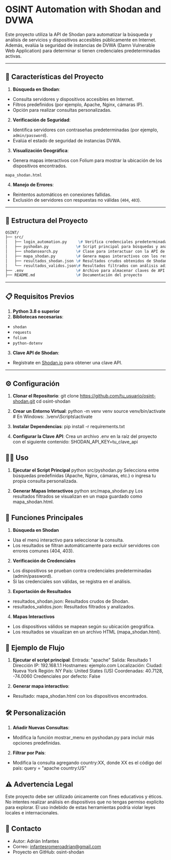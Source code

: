 # OSINT Automation with Shodan and DVWA

Este proyecto utiliza la API de Shodan para automatizar la búsqueda y análisis de servicios y dispositivos accesibles públicamente en Internet. Además, evalúa la seguridad de instancias de DVWA (Damn Vulnerable Web Application) para determinar si tienen credenciales predeterminadas activas.

---

## 🚀 **Características del Proyecto**

1. **Búsqueda en Shodan**:
  - Consulta servidores y dispositivos accesibles en Internet.
  - Filtros predefinidos (por ejemplo, Apache, Nginx, cámaras IP).
  - Opción para realizar consultas personalizadas.

2. **Verificación de Seguridad**:
  - Identifica servidores con contraseñas predeterminadas (por ejemplo, `admin/password`).
  - Evalúa el estado de seguridad de instancias DVWA.

3. **Visualización Geográfica**:
  - Genera mapas interactivos con Folium para mostrar la ubicación de los dispositivos encontrados.

  `mapa_shodan.html`


4. **Manejo de Errores**:
  - Reintentos automáticos en conexiones fallidas.
  - Exclusión de servidores con respuestas no válidas (`404`, `403`).

---

## 📂 **Estructura del Proyecto**

```markdown
OSINT/
├── src/
│   ├── login_automation.py     \# Verifica credenciales predeterminadas en servidores DVWA
│   ├── pyshodan.py            \# Script principal para búsquedas y análisis
│   ├── shodansearch.py        \# Clase para interactuar con la API de Shodan
│   ├── mapa_shodan.py         \# Genera mapas interactivos con los resultados
│   ├── resultados_shodan.json \# Resultados crudos obtenidos de Shodan
│   └── resultados_validos.json\# Resultados filtrados con análisis adicional
├── .env                       \# Archivo para almacenar claves de API de forma segura
├── README.md                  \# Documentación del proyecto
```

---

## 📋 **Requisitos Previos**

1. **Python 3.8 o superior**
2. **Bibliotecas necesarias**:
  - `shodan`
  - `requests`
  - `folium`
  - `python-dotenv`
3. **Clave API de Shodan**:
  - Regístrate en [Shodan.io](https://shodan.io) para obtener una clave API.

---

## ⚙️ **Configuración**

1. **Clonar el Repositorio**:
  git clone https://github.com/tu_usuario/osint-shodan.git
  cd osint-shodan

2. **Crear un Entorno Virtual**:
  python -m venv venv
  source venv/bin/activate  # En Windows: .\venv\Scripts\activate

3. **Instalar Dependencias**:
  pip install -r requirements.txt

4. **Configurar la Clave API**:
  Crea un archivo .env en la raíz del proyecto con el siguiente contenido:
  SHODAN_API_KEY=tu_clave_api

## 🧑‍💻 **Uso**

1. **Ejecutar el Script Principal**
  python src/pyshodan.py
  Selecciona entre búsquedas predefinidas (Apache, Nginx, cámaras, etc.) o ingresa tu propia consulta personalizada.

2. **Generar Mapas Interactivos**
  python src/mapa_shodan.py
  Los resultados filtrados se visualizan en un mapa guardado como mapa_shodan.html.

## 🌟 **Funciones Principales**

1. **Búsqueda en Shodan**
  - Usa el menú interactivo para seleccionar la consulta.
  - Los resultados se filtran automáticamente para excluir servidores con errores comunes (404, 403).

2. **Verificación de Credenciales**
  - Los dispositivos se prueban contra credenciales predeterminadas (admin/password).
  - Si las credenciales son válidas, se registra en el análisis.

3. **Exportación de Resultados**
  - resultados_shodan.json: Resultados crudos de Shodan.
  - resultados_validos.json: Resultados filtrados y analizados.

4. **Mapas Interactivos**
  - Los dispositivos válidos se mapean según su ubicación geográfica.
  - Los resultados se visualizan en un archivo HTML (mapa_shodan.html).

## 📖 **Ejemplo de Flujo**

1. **Ejecutar el script principal**:
  Entrada: "apache"
  Salida:
  Resultado 1
  Dirección IP: 192.168.1.1
  Hostnames: ejemplo.com
  Localización:
    Ciudad: Nueva York
    Región: NY
    País: United States (US)
    Coordenadas: 40.7128, -74.0060
  Credenciales por defecto: False

2. **Generar mapa interactivo**:
  - Resultado: mapa_shodan.html con los dispositivos encontrados.

## 🛠️ **Personalización**

1. **Añadir Nuevas Consultas**:
  - Modifica la función mostrar_menu en pyshodan.py para incluir más opciones predefinidas.

2. **Filtrar por País**:
  - Modifica la consulta agregando country:XX, donde XX es el código del país:
  query = "apache country:US"

## ⚠️ **Advertencia Legal**

Este proyecto debe ser utilizado únicamente con fines educativos y éticos. No intentes realizar análisis en dispositivos que no tengas permiso explícito para explorar. El uso indebido de estas herramientas podría violar leyes locales e internacionales.

## 📧 **Contacto**

- Autor: Adrián Infantes
- Correo: infantesromeroadrian@gmail.com
- Proyecto en GitHub: osint-shodan